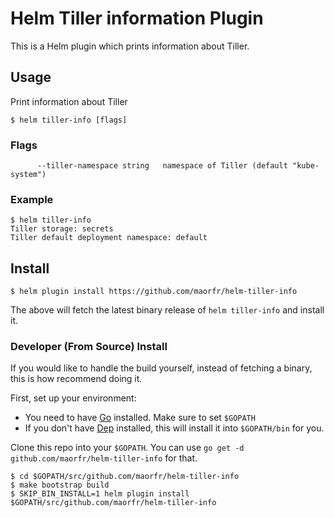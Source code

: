 # Helm Tiller information Plugin

This is a Helm plugin which prints information about Tiller.

## Usage

Print information about Tiller

```
$ helm tiller-info [flags]
```

### Flags

```
      --tiller-namespace string   namespace of Tiller (default "kube-system")
```

### Example

```
$ helm tiller-info
Tiller storage: secrets
Tiller default deployment namespace: default
```

## Install

```
$ helm plugin install https://github.com/maorfr/helm-tiller-info
```

The above will fetch the latest binary release of `helm tiller-info` and install it.

### Developer (From Source) Install

If you would like to handle the build yourself, instead of fetching a binary,
this is how recommend doing it.

First, set up your environment:

- You need to have [Go](http://golang.org) installed. Make sure to set `$GOPATH`
- If you don't have [Dep](https://github.com/golang/dep) installed, this will install it into
  `$GOPATH/bin` for you.

Clone this repo into your `$GOPATH`. You can use `go get -d github.com/maorfr/helm-tiller-info`
for that.

```
$ cd $GOPATH/src/github.com/maorfr/helm-tiller-info
$ make bootstrap build
$ SKIP_BIN_INSTALL=1 helm plugin install $GOPATH/src/github.com/maorfr/helm-tiller-info
```
